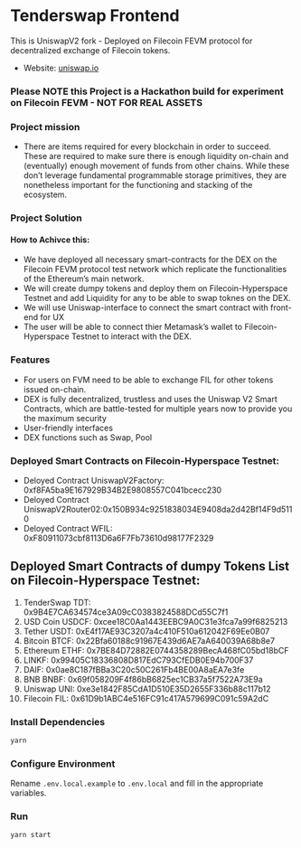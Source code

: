 # Tenderswap Frontend

This is UniswapV2 fork - Deployed on Filecoin FEVM protocol for decentralized exchange of Filecoin tokens.

- Website: [uniswap.io](https://uniswap.io/)

### Please NOTE this Project is a Hackathon build for experiment on Filecoin FEVM - NOT FOR REAL ASSETS

### Project mission

- There are items required for every blockchain in order to succeed. These are required to make sure there is enough liquidity on-chain and (eventually) enough movement of funds from other chains. While these don’t leverage fundamental programmable storage primitives, they are nonetheless important for the functioning and stacking of the ecosystem.

### Project Solution

#### How to Achivce this:

- We have deployed all necessary smart-contracts for the DEX on the Filecoin FEVM protocol test network which replicate the functionalities of the Ethereum’s main network.
- We will create dumpy tokens and deploy them on Filecoin-Hyperspace Testnet and add Liquidity for any to be able to swap toknes on the DEX.
- We will use Uniswap-interface to connect the smart contract with front-end for UX
- The user will be able to connect thier Metamask’s wallet to Filecoin-Hyperspace Testnet to interact with the DEX.

### Features

- For users on FVM need to be able to exchange FIL for other tokens issued on-chain.
- DEX is fully decentralized, trustless and uses the Uniswap V2 Smart Contracts, which are battle-tested for multiple years now to provide you the maximum security
- User-friendly interfaces
- DEX functions such as Swap, Pool

### Deployed Smart Contracts on Filecoin-Hyperspace Testnet:

- Deloyed Contract UniswapV2Factory: 0xf8FA5ba9E167929B34B2E9808557C041bcecc230
- Deloyed Contract UniswapV2Router02:0x150B934c9251838034E9408da2d42Bf14F9d5110
- Deloyed Contract WFIL: 0xF80911073cbf8113D6a6F7Fb73610d98177F2329

## Deployed Smart Contracts of dumpy Tokens List on Filecoin-Hyperspace Testnet:

1. TenderSwap TDT: 0x9B4E7CA634574ce3A09cC0383824588DCd55C7f1
2. USD Coin USDCF: 0xcee18C0Aa1443EEBC9A0C31e3fca7a99f6825213
3. Tether USDT: 0xE4f17AE93C3207a4c410F510a612042F69Ee0B07
4. Bitcoin BTCF: 0x22Bfa60188c91967E439d6AE7aA640039A68b8e7
5. Ethereum ETHF: 0x7BE84D72882E0744358289BecA468fC05bd18bCF
6. LINKF: 0x99405C18336808D817EdC793CfEDB0E94b700F37
7. DAIF: 0x0ae8C187fBBa3C20c50C261Fb4BE00A8aEA7e3fe
8. BNB BNBF: 0x69f058209F4f86bB6825ec1CB37a5f7522A73E9a
9. Uniswap UNI: 0xe3e1842F85CdA1D510E35D2655F336b88c117b12
10. Filecoin FIL: 0x61D9b1ABC4e516FC91c417A579699C091c59A2dC

### Install Dependencies

```bash
yarn
```

### Configure Environment

Rename `.env.local.example` to `.env.local` and fill in the appropriate variables.

### Run

```bash
yarn start
```
